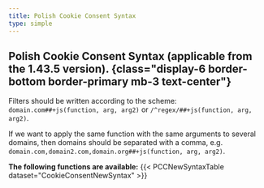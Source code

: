 ```yaml
---
title: Polish Cookie Consent Syntax
type: simple
---
```

## Polish Cookie Consent Syntax (applicable from the 1.43.5 version). {class="display-6 border-bottom border-primary mb-3 text-center"}

Filters should be written according to the scheme: `domain.com##+js(function, arg, arg2)` or `/^regex/##+js(function, arg, arg2)`.

If we want to apply the same function with the same arguments to several domains, then domains should be separated with a comma, e.g. `domain.com,domain2.com,domain.org##+js(function, arg, arg2)`.

**The following functions are available:**
{{< PCCNewSyntaxTable dataset="CookieConsentNewSyntax" >}}
